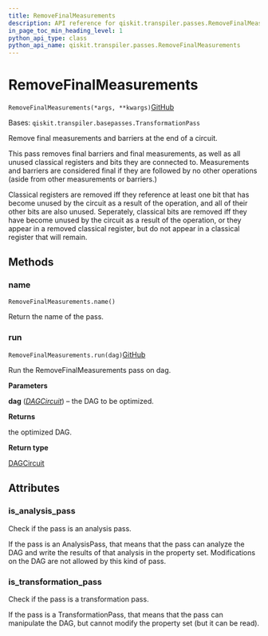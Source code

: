 ```yaml
---
title: RemoveFinalMeasurements
description: API reference for qiskit.transpiler.passes.RemoveFinalMeasurements
in_page_toc_min_heading_level: 1
python_api_type: class
python_api_name: qiskit.transpiler.passes.RemoveFinalMeasurements
---
```


# RemoveFinalMeasurements

<span id="qiskit.transpiler.passes.RemoveFinalMeasurements" />

`RemoveFinalMeasurements(*args, **kwargs)`[GitHub](https://github.com/qiskit/qiskit/tree/stable/0.20/qiskit/transpiler/passes/utils/remove_final_measurements.py "view source code")

Bases: `qiskit.transpiler.basepasses.TransformationPass`

Remove final measurements and barriers at the end of a circuit.

This pass removes final barriers and final measurements, as well as all unused classical registers and bits they are connected to. Measurements and barriers are considered final if they are followed by no other operations (aside from other measurements or barriers.)

Classical registers are removed iff they reference at least one bit that has become unused by the circuit as a result of the operation, and all of their other bits are also unused. Seperately, classical bits are removed iff they have become unused by the circuit as a result of the operation, or they appear in a removed classical register, but do not appear in a classical register that will remain.

## Methods

### name

<span id="qiskit.transpiler.passes.RemoveFinalMeasurements.name" />

`RemoveFinalMeasurements.name()`

Return the name of the pass.

### run

<span id="qiskit.transpiler.passes.RemoveFinalMeasurements.run" />

`RemoveFinalMeasurements.run(dag)`[GitHub](https://github.com/qiskit/qiskit/tree/stable/0.20/qiskit/transpiler/passes/utils/remove_final_measurements.py "view source code")

Run the RemoveFinalMeasurements pass on dag.

**Parameters**

**dag** ([*DAGCircuit*](qiskit.dagcircuit.DAGCircuit "qiskit.dagcircuit.DAGCircuit")) – the DAG to be optimized.

**Returns**

the optimized DAG.

**Return type**

[DAGCircuit](qiskit.dagcircuit.DAGCircuit "qiskit.dagcircuit.DAGCircuit")

## Attributes

<span id="qiskit.transpiler.passes.RemoveFinalMeasurements.is_analysis_pass" />

### is\_analysis\_pass

Check if the pass is an analysis pass.

If the pass is an AnalysisPass, that means that the pass can analyze the DAG and write the results of that analysis in the property set. Modifications on the DAG are not allowed by this kind of pass.

<span id="qiskit.transpiler.passes.RemoveFinalMeasurements.is_transformation_pass" />

### is\_transformation\_pass

Check if the pass is a transformation pass.

If the pass is a TransformationPass, that means that the pass can manipulate the DAG, but cannot modify the property set (but it can be read).

